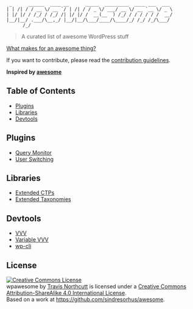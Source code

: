 ```                                                             
 _      ______  ____ __      _____  _________  ____ ___  ___ 
| | /| / / __ \/ __ `/ | /| / / _ \/ ___/ __ \/ __ `__ \/ _ \
| |/ |/ / /_/ / /_/ /| |/ |/ /  __(__  ) /_/ / / / / / /  __/
|__/|__/ .___/\__,_/ |__/|__/\___/____/\____/_/ /_/ /_/\___/ 
      /_/                                                    
```
> A curated list of awesome WordPress stuff

[What makes for an awesome thing?](awesome.md)

If you want to contribute, please read the [contribution guidelines](contributing.md).

__Inspired by [awesome](https://github.com/sindresorhus/awesome)__

## Table of Contents

- [Plugins](#plugins)
- [Libraries](#libraries)
- [Devtools](#devtools)



## Plugins

- [Query Monitor](https://github.com/johnbillion/query-monitor)
- [User Switching](https://github.com/johnbillion/user-switching)

## Libraries

- [Extended CTPs](https://github.com/johnbillion/extended-cpts)
- [Extended Taxonomies](https://github.com/johnbillion/extended-taxos)

## Devtools

- [VVV](https://github.com/Varying-Vagrant-Vagrants/VVV)
- [Variable VVV](https://github.com/bradp/vv)
- [wp-cli](https://github.com/wp-cli/wp-cli)

## License

<a rel="license" href="http://creativecommons.org/licenses/by-sa/4.0/"><img alt="Creative Commons License" style="border-width:0" src="https://i.creativecommons.org/l/by-sa/4.0/88x31.png" /></a><br /><span xmlns:dct="http://purl.org/dc/terms/" property="dct:title">wpawesome</span> by <a xmlns:cc="http://creativecommons.org/ns#" href="https://github.com/tnorthcutt/wpawesome/" property="cc:attributionName" rel="cc:attributionURL">Travis Northcutt</a> is licensed under a <a rel="license" href="http://creativecommons.org/licenses/by-sa/4.0/">Creative Commons Attribution-ShareAlike 4.0 International License</a>.<br />Based on a work at <a xmlns:dct="http://purl.org/dc/terms/" href="https://github.com/sindresorhus/awesome" rel="dct:source">https://github.com/sindresorhus/awesome</a>.
